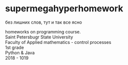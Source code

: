 # supermegahyperhomework
без лишних слов, тут и так все ясно

homeworks on programming course.<Br>
Saint Petersbugr State University<Br>
Faculty of Applied mathematics - control processes<Br>
1st grade<Br>
Python & Java<Br>
2018 - 1019
